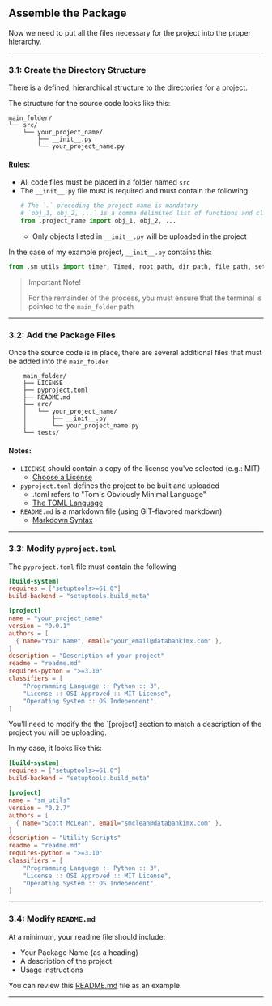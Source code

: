 ## Assemble the Package

Now we need to put all the files necessary for the project into the
proper hierarchy.

---

### 3.1: Create the Directory Structure

There is a defined, hierarchical structure to the directories for a
project.

The structure for the source code looks like this:

```
main_folder/
└── src/
    └── your_project_name/
        ├── __init__.py
        └── your_project_name.py
```

#### Rules:

* All code files must be placed in a folder named `src`
* The `__init__.py` file must is required and must contain the following:
  ```python
  # The `.` preceding the project name is mandatory
  # `obj_1, obj_2, ...` is a comma delimited list of functions and classes
  from .project_name import obj_1, obj_2, ...
  ```
    * Only objects listed in `__init__.py` will be uploaded in the project

In the case of my example project, `__init__.py` contains this:

```python
from .sm_utils import timer, Timed, root_path, dir_path, file_path, set_path, default_path, RelativePath, run, run_repeat, counter, reset_counter, Counted, pause, clear_terminal
```

> Important Note!
>
> For the remainder of the process, you must ensure that the terminal is
> pointed to the `main_folder` path

---

### 3.2: Add the Package Files

Once the source code is in place, there are several additional files that
must be added into the `main_folder`

```
    main_folder/
    ├── LICENSE
    ├── pyproject.toml
    ├── README.md
    ├── src/
    │   └── your_project_name/
    │       ├── __init__.py
    │       └── your_project_name.py
    └── tests/
```

#### Notes:

* `LICENSE` should contain a copy of the license you've selected
  (e.g.: MIT)
    * [Choose a License](https://choosealicense.com/)
* `pyproject.toml` defines the project to be built and uploaded
    * .toml refers to "Tom's Obviously Minimal Language"
    * [The TOML Language](https://toml.io/en/)
* `README.md` is a markdown file (using GIT-flavored markdown)
    * [Markdown Syntax](https://docs.gitlab.com/ee/user/markdown.html)

---

### 3.3: Modify `pyproject.toml`

The `pyproject.toml` file must contain the following

```toml
[build-system]
requires = ["setuptools>=61.0"]
build-backend = "setuptools.build_meta"

[project]
name = "your_project_name"
version = "0.0.1"
authors = [
  { name="Your Name", email="your_email@databankimx.com" },
]
description = "Description of your project"
readme = "readme.md"
requires-python = ">=3.10"
classifiers = [
    "Programming Language :: Python :: 3",
    "License :: OSI Approved :: MIT License",
    "Operating System :: OS Independent",
]
```

You'll need to modify the the `[project] section to match a description
of the project you will be uploading.

In my case, it looks like this:

```toml
[build-system]
requires = ["setuptools>=61.0"]
build-backend = "setuptools.build_meta"

[project]
name = "sm_utils"
version = "0.2.7"
authors = [
  { name="Scott McLean", email="smclean@databankimx.com" },
]
description = "Utility Scripts"
readme = "readme.md"
requires-python = ">=3.10"
classifiers = [
    "Programming Language :: Python :: 3",
    "License :: OSI Approved :: MIT License",
    "Operating System :: OS Independent",
]
```

---

### 3.4: Modify `README.md`

At a minimum, your readme file should include:

* Your Package Name (as a heading)
* A description of the project
* Usage instructions

You can review this [README.md](./sm_utils_project/README.md) file as an 
example.

---
